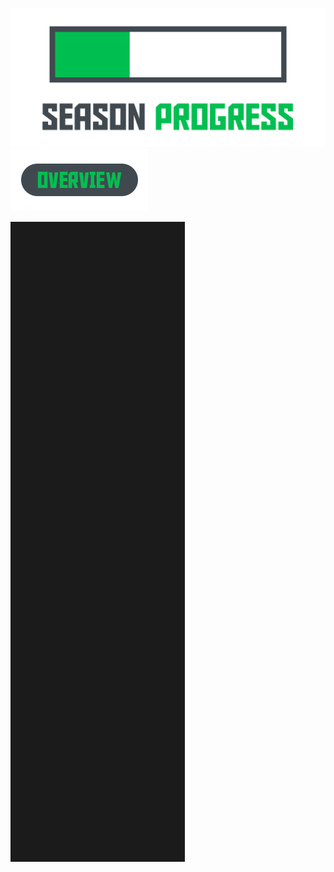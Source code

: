 [![Overview-Button](/Assets/logo.png)](https://github.com/thomaskeig/SeasonProgress)
![Overview-Button](/Assets/buttons/overview-clicked.png)

![Banner](/.github/banner.png)

